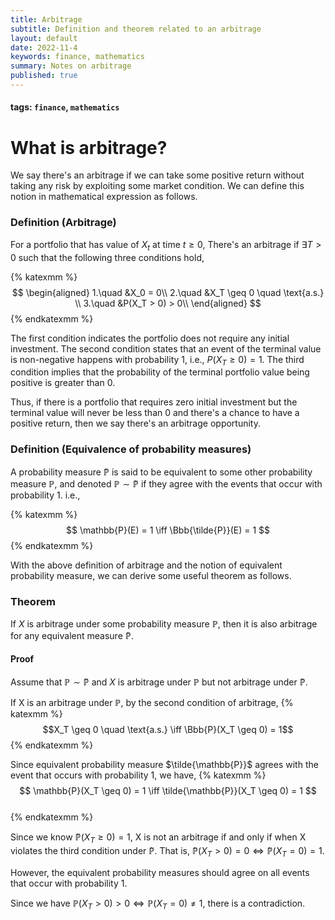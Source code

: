 ```yaml
---
title: Arbitrage
subtitle: Definition and theorem related to an arbitrage
layout: default
date: 2022-11-4
keywords: finance, mathematics
summary: Notes on arbitrage
published: true
---
```

#### tags: `finance`, `mathematics`

# What is arbitrage?
We say there's an arbitrage if we can take some positive return without taking any risk by exploiting some market condition. We can define this notion in mathematical expression as follows.  
  
### Definition (Arbitrage)
For a portfolio that has value of $X_t$ at time $t \geq 0$,
There's an arbitrage if $\exists T > 0$ such that the following three conditions hold,

{% katexmm %}
$$
\begin{aligned}
1.\quad &X_0 = 0\\
2.\quad &X_T \geq 0 \quad \text{a.s.} \\
3.\quad &P(X_T > 0) > 0\\
\end{aligned}
$$
{% endkatexmm %}

The first condition indicates the portfolio does not require any initial investment. The second condition states that an event of the terminal value is non-negative happens with probability 1, i.e., $P(X_T \geq 0) = 1$. The third condition implies that the probability of the terminal portfolio value being positive is greater than 0. 

Thus, if there is a portfolio that requires zero initial investment but the terminal value will never be less than 0 and there's a chance to have a positive return, then we say there's an arbitrage opportunity.

### Definition (Equivalence of probability measures)
A probability measure $\mathbb{\tilde{P}}$ is said to be equivalent to some other probability measure $\mathbb{P}$, and denoted $\mathbb{P} \sim \mathbb{\tilde{P}}$ if they agree with the events that occur with probability 1. i.e.,  

{% katexmm %}
$$
\mathbb{P}(E) = 1 \iff \Bbb{\tilde{P}}(E) = 1
$$
{% endkatexmm %}


With the above definition of arbitrage and the notion of equivalent probability measure, we can derive some useful theorem as follows. 

### Theorem
If $X$ is arbitrage under some probability measure $\mathbb{P}$, then it is also arbitrage for any equivalent measure $\mathbb{\tilde{P}}$.  

#### Proof
Assume that $\mathbb{P} \sim \mathbb{\tilde{P}}$ and $X$ is arbitrage under $\mathbb{P}$ but not arbitrage under $\mathbb{\tilde{P}}$.  

If X is an arbitrage under $\mathbb{P}$, by the second condition of arbitrage, 
{% katexmm %}
$$X_T \geq 0 \quad \text{a.s.} \iff \Bbb{P}(X_T \geq 0) = 1$$
{% endkatexmm %}

 Since equivalent probability measure $\tilde{\mathbb{P}}$ agrees with the event that occurs with probability 1, we have, 
{% katexmm %}
$$
\mathbb{P}(X_T \geq 0) = 1 \iff \tilde{\mathbb{P}}(X_T \geq 0) = 1
$$    
{% endkatexmm %}

Since we know $\mathbb{\tilde{P}}(X_T \geq 0) = 1$, X is not an arbitrage if and only if when X violates the third condition under $\mathbb{\tilde{P}}$. That is, $\mathbb{\tilde{P}}(X_T > 0) = 0 \iff \mathbb{\tilde{P}}(X_T = 0) = 1$.  

However, the equivalent probability measures should agree on all events that occur with probability 1.  

Since we have $\mathbb{P}(X_T > 0) > 0 \iff \mathbb{P}(X_T = 0) \neq 1$, there is a contradiction.
